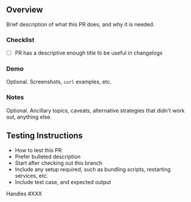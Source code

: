 ## Overview

Brief description of what this PR does, and why it is needed.

### Checklist

- [ ] PR has a descriptive enough title to be useful in changelogs

### Demo

Optional. Screenshots, `curl` examples, etc.

### Notes

Optional. Ancillary topics, caveats, alternative strategies that didn't work out, anything else.


## Testing Instructions

 * How to test this PR
 * Prefer bulleted description
 * Start after checking out this branch
 * Include any setup required, such as bundling scripts, restarting services, etc.
 * Include test case, and expected output

Handles #XXX
